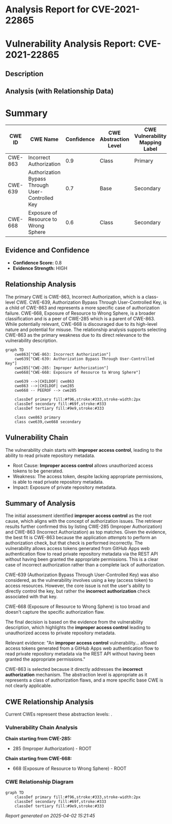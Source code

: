 # Analysis Report for CVE-2021-22865

# Vulnerability Analysis Report: CVE-2021-22865

## Description



## Analysis (with Relationship Data)

# Summary
| CWE ID | CWE Name | Confidence | CWE Abstraction Level | CWE Vulnerability Mapping Label | CWE-Vulnerability Mapping Notes |
|---|---|---|---|---|---|
| CWE-863 | Incorrect Authorization | 0.9 | Class | Primary | Allowed-with-Review |
| CWE-639 | Authorization Bypass Through User-Controlled Key | 0.7 | Base | Secondary | Allowed |
| CWE-668 | Exposure of Resource to Wrong Sphere | 0.6 | Class | Secondary | Discouraged |

## Evidence and Confidence

*   **Confidence Score:** 0.8
*   **Evidence Strength:** HIGH

## Relationship Analysis
The primary CWE is CWE-863, Incorrect Authorization, which is a class-level CWE. CWE-639, Authorization Bypass Through User-Controlled Key, is a child of CWE-863 and represents a more specific case of authorization failure. CWE-668, Exposure of Resource to Wrong Sphere, is a broader classification and is a peer of CWE-285 which is a parent of CWE-863. While potentially relevant, CWE-668 is discouraged due to its high-level nature and potential for misuse. The relationship analysis supports selecting CWE-863 as the primary weakness due to its direct relevance to the vulnerability description.

```mermaid
graph TD
    cwe863["CWE-863: Incorrect Authorization"]
    cwe639["CWE-639: Authorization Bypass Through User-Controlled Key"]
    cwe285["CWE-285: Improper Authorization"]
    cwe668["CWE-668: Exposure of Resource to Wrong Sphere"]

    cwe639 -->|CHILDOF| cwe863
    cwe863 -->|CHILDOF| cwe285
    cwe668 -- PEEROF --> cwe285

    classDef primary fill:#f96,stroke:#333,stroke-width:2px
    classDef secondary fill:#69f,stroke:#333
    classDef tertiary fill:#9e9,stroke:#333

    class cwe863 primary
    class cwe639,cwe668 secondary
```

## Vulnerability Chain
The vulnerability chain starts with **improper access control**, leading to the ability to read private repository metadata.
  - Root Cause: **Improper access control** allows unauthorized access tokens to be generated.
  - Weakness: The access token, despite lacking appropriate permissions, is able to read private repository metadata.
  - Impact: Exposure of private repository metadata.

## Summary of Analysis
The initial assessment identified **improper access control** as the root cause, which aligns with the concept of authorization issues. The retriever results further confirmed this by listing CWE-285 (Improper Authorization) and CWE-863 (Incorrect Authorization) as top matches. Given the evidence, the best fit is CWE-863 because the application *attempts* to perform an authorization check, but that check is performed incorrectly. The vulnerability allows access tokens generated from GitHub Apps web authentication flow to read private repository metadata via the REST API without having been granted the appropriate permissions. This is a clear case of incorrect authorization rather than a complete lack of authorization.

CWE-639 (Authorization Bypass Through User-Controlled Key) was also considered, as the vulnerability involves using a key (access token) to access resources. However, the core issue is not the user's ability to directly control the key, but rather the **incorrect authorization** check associated with that key.

CWE-668 (Exposure of Resource to Wrong Sphere) is too broad and doesn't capture the specific authorization flaw.

The final decision is based on the evidence from the vulnerability description, which highlights the **improper access control** leading to unauthorized access to private repository metadata.

Relevant evidence: "An **improper access control** vulnerability... allowed access tokens generated from a GitHub Apps web authentication flow to read private repository metadata via the REST API without having been granted the appropriate permissions."

CWE-863 is selected because it directly addresses the **incorrect authorization** mechanism. The abstraction level is appropriate as it represents a class of authorization flaws, and a more specific base CWE is not clearly applicable.


## CWE Relationship Analysis

Current CWEs represent these abstraction levels: .


### Vulnerability Chain Analysis

**Chain starting from CWE-285:**
- 285 (Improper Authorization) - ROOT


**Chain starting from CWE-668:**
- 668 (Exposure of Resource to Wrong Sphere) - ROOT



### CWE Relationship Diagram

```mermaid
graph TD
    classDef primary fill:#f96,stroke:#333,stroke-width:2px
    classDef secondary fill:#69f,stroke:#333
    classDef tertiary fill:#9e9,stroke:#333
```



*Report generated on 2025-04-02 15:21:45*
